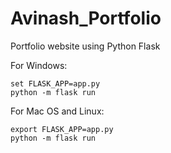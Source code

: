 # Avinash_Portfolio
Portfolio website using Python Flask



For Windows:

    set FLASK_APP=app.py
    python -m flask run

For Mac OS and Linux:

    export FLASK_APP=app.py
    python -m flask run

